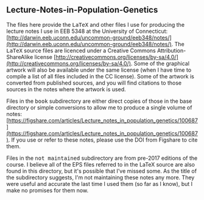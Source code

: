 ## Lecture-Notes-in-Population-Genetics

The files here provide the <tt>LaTeX</tt> and other files I use for
producing the lecture notes I use in EEB 5348 at the University of
Connecticut:
[http://darwin.eeb.uconn.edu/uncommon-ground/eeb348/notes/](http://darwin.eeb.uconn.edu/uncommon-ground/eeb348/notes/). The
<tt>LaTeX</tt> source files are licenced under a Creative Commons
Attribution-ShareAlike license
[http://creativecommons.org/licenses/by-sa/4.0/](http://creativecommons.org/licenses/by-sa/4.0/). Some of the
graphical artwork will also be available under the same license (when
I have time to compile a list of all files included in the CC
license). Some of the artwork is converted from published sources, and
you will find citations to those sources in the notes where the
artwork is used.

Files in the <tt>book</tt> subdirectory are either direct copies of
those in the base directory or simple conversions to allow me to
produce a single volume of notes:
[https://figshare.com/articles/Lecture_notes_in_population_genetics/100687](https://figshare.com/articles/Lecture_notes_in_population_genetics/100687). If
you use or refer to these notes, please use the DOI from Figshare to
cite them.

Files in the <tt>not maintained</tt> subdirectory are from pre-2017
editions of the course. I believe all of the EPS files referred to in
the LaTeX source are also found in this directory, but it's possible
that I've missed some. As the title of the subdirectory suggests, I'm
not maintaining these notes any more. They were useful and accurate
the last time I used them (so far as I know), but I make no promises
for them now.
